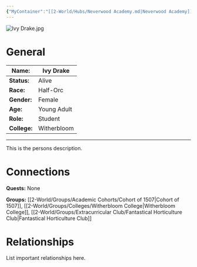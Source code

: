 ```yaml
---
{"MyContainer":"[[2-World/Hubs/Neverwood Academy.md|Neverwood Academy]]","MyCategory":null,"image":"Ivy Drake.jpg","tags":["Category/People"],"obsidianUIMode":"preview","aliases":null,"NoteStatus":"❓","char_status":"Alive","char_race":"Half-Orc","char_gender":"Female","char_role":"Student","char_college":"Witherbloom","char_items":null,"char_age":"Young Adult","parents":null,"children":null,"enemies":null,"allies":null,"siblings":null,"partner":null,"Connected_Quests":[],"Connected_Groups":["[[Cohort of 1507|Cohort of 1507]]","[[Witherbloom College|Witherbloom College]]","[[Fantastical Horticulture Club|Fantastical Horticulture Club]]"],"dg-publish":true,"dg-path":"World/People/Students/Ivy Drake.md","permalink":"/world/people/students/ivy-drake/","dgPassFrontmatter":true,"updated":"2025-10-03T14:25:42.000+01:00"}
---
```



![Ivy Drake.jpg](/img/user/z_Assets/character_art/NPCs/Cohort%20of%201507/Ivy%20Drake.jpg)
# General


| Name:        | Ivy Drake   |
| ------------ | ----------- |
| **Status:**  | Alive       |
| **Race:**    | Half-Orc    |
| **Gender:**  | Female      |
| **Age:**     | Young Adult |
| **Role:**    | Student     |
| **College:** | Witherbloom |


---

This is the persons description. 


# Connections


**Quests:** None 

**Groups:**  [[2-World/Groups/Academic Cohorts/Cohort of 1507\|Cohort of 1507]], [[2-World/Groups/Colleges/Witherbloom College\|Witherbloom College]], [[2-World/Groups/Extracurricular Club/Fantastical Horticulture Club\|Fantastical Horticulture Club]]


# Relationships

List important relationships here. 

